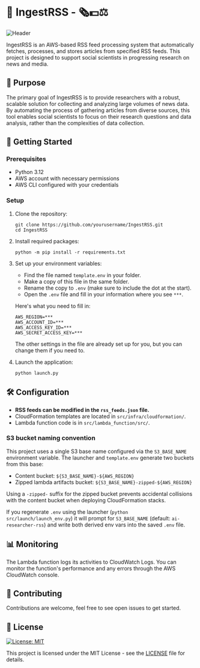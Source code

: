 # 🚀 IngestRSS - 🗞️💵⚖️

![Header](wallpaper.png)

IngestRSS is an AWS-based RSS feed processing system that automatically fetches, processes, and stores articles from specified RSS feeds. This project is designed to support social scientists in progressing research on news and media.

## 🎯 Purpose

The primary goal of IngestRSS is to provide researchers with a robust, scalable solution for collecting and analyzing large volumes of news data. By automating the process of gathering articles from diverse sources, this tool enables social scientists to focus on their research questions and data analysis, rather than the complexities of data collection.

## 🚀 Getting Started

### Prerequisites

- Python 3.12
- AWS account with necessary permissions
- AWS CLI configured with your credentials

### Setup

1. Clone the repository:
   ```
   git clone https://github.com/yourusername/IngestRSS.git
   cd IngestRSS
   ```

2. Install required packages:
   ```
   python -m pip install -r requirements.txt
   ```

3. Set up your environment variables:
   - Find the file named `template.env` in your folder.
   - Make a copy of this file in the same folder.
   - Rename the copy to `.env` (make sure to include the dot at the start).
   - Open the `.env` file and fill in your information where you see `***`.
   
   Here's what you need to fill in:
   ```
   AWS_REGION=***
   AWS_ACCOUNT_ID=***
   AWS_ACCESS_KEY_ID=***
   AWS_SECRET_ACCESS_KEY=***
   ```
   
   The other settings in the file are already set up for you, but you can change them if you need to.

4. Launch the application:
   ```
   python launch.py
   ```

## 🛠️ Configuration

- **RSS feeds can be modified in the `rss_feeds.json` file.**
- CloudFormation templates are located in `src/infra/cloudformation/`.
- Lambda function code is in `src/lambda_function/src/`.

### S3 bucket naming convention

This project uses a single S3 base name configured via the `S3_BASE_NAME` environment variable. The launcher and `template.env` generate two buckets from this base:

- Content bucket: `${S3_BASE_NAME}-${AWS_REGION}`
- Zipped lambda artifacts bucket: `${S3_BASE_NAME}-zipped-${AWS_REGION}`

Using a `-zipped-` suffix for the zipped bucket prevents accidental collisions with the content bucket when deploying CloudFormation stacks.

If you regenerate `.env` using the launcher (`python src/launch/launch_env.py`) it will prompt for `S3_BASE_NAME` (default: `ai-researcher-rss`) and write both derived env vars into the saved `.env` file.

## 📊 Monitoring

The Lambda function logs its activities to CloudWatch Logs. You can monitor the function's performance and any errors through the AWS CloudWatch console.

## 🤝 Contributing

Contributions are welcome, feel free to see open issues to get started. 


## 📄 License

[![License: MIT](https://img.shields.io/badge/License-MIT-green.svg)](https://opensource.org/licenses/MIT)

This project is licensed under the MIT License - see the [LICENSE](LICENSE) file for details.


